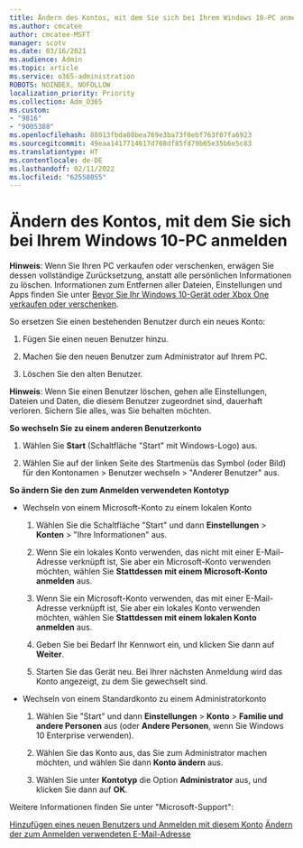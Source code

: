 ```yaml
---
title: Ändern des Kontos, mit dem Sie sich bei Ihrem Windows 10-PC anmelden
ms.author: cmcatee
author: cmcatee-MSFT
manager: scotv
ms.date: 03/16/2021
ms.audience: Admin
ms.topic: article
ms.service: o365-administration
ROBOTS: NOINDEX, NOFOLLOW
localization_priority: Priority
ms.collection: Adm_O365
ms.custom:
- "9816"
- "9005388"
ms.openlocfilehash: 88013fbda08bea769e3ba73f0ebf763f07fa6923
ms.sourcegitcommit: 49eaa1417714617d768df85fd79b65e35b6e5c83
ms.translationtype: HT
ms.contentlocale: de-DE
ms.lasthandoff: 02/11/2022
ms.locfileid: "62558055"
---
```

# <a name="change-the-account-you-use-to-sign-in-to-your-windows-10-pc"></a>Ändern des Kontos, mit dem Sie sich bei Ihrem Windows 10-PC anmelden

**Hinweis**: Wenn Sie Ihren PC verkaufen oder verschenken, erwägen Sie dessen vollständige Zurücksetzung, anstatt alle persönlichen Informationen zu löschen. Informationen zum Entfernen aller Dateien, Einstellungen und Apps finden Sie unter [Bevor Sie Ihr Windows 10-Gerät oder Xbox One verkaufen oder verschenken](https://support.microsoft.com/help/10547/microsoft-account-selling-gifting-windows-10-device-xbox-one).

So ersetzen Sie einen bestehenden Benutzer durch ein neues Konto:

1. Fügen Sie einen neuen Benutzer hinzu.

1. Machen Sie den neuen Benutzer zum Administrator auf Ihrem PC.

1. Löschen Sie den alten Benutzer.

**Hinweis**: Wenn Sie einen Benutzer löschen, gehen alle Einstellungen, Dateien und Daten, die diesem Benutzer zugeordnet sind, dauerhaft verloren. Sichern Sie alles, was Sie behalten möchten.

**So wechseln Sie zu einem anderen Benutzerkonto**

1. Wählen Sie **Start** (Schaltfläche "Start" mit Windows-Logo) aus. 

1. Wählen Sie auf der linken Seite des Startmenüs das Symbol (oder Bild) für den Kontonamen > Benutzer wechseln > "Anderer Benutzer" aus.

**So ändern Sie den zum Anmelden verwendeten Kontotyp**

- Wechseln von einem Microsoft-Konto zu einem lokalen Konto

    1. Wählen Sie die Schaltfläche "Start" und dann **Einstellungen** > **Konten** > "Ihre Informationen" aus.

    1. Wenn Sie ein lokales Konto verwenden, das nicht mit einer E-Mail-Adresse verknüpft ist, Sie aber ein Microsoft-Konto verwenden möchten, wählen Sie **Stattdessen mit einem Microsoft-Konto anmelden** aus.

    1. Wenn Sie ein Microsoft-Konto verwenden, das mit einer E-Mail-Adresse verknüpft ist, Sie aber ein lokales Konto verwenden möchten, wählen Sie **Stattdessen mit einem lokalen Konto anmelden** aus.

    1. Geben Sie bei Bedarf Ihr Kennwort ein, und klicken Sie dann auf **Weiter**.

    1. Starten Sie das Gerät neu. Bei Ihrer nächsten Anmeldung wird das Konto angezeigt, zu dem Sie gewechselt sind.

- Wechseln von einem Standardkonto zu einem Administratorkonto

    1. Wählen Sie "Start" und dann **Einstellungen** > **Konto** > **Familie und andere Personen** aus (oder **Andere Personen**, wenn Sie Windows 10 Enterprise verwenden).

    1. Wählen Sie das Konto aus, das Sie zum Administrator machen möchten, und wählen Sie dann **Konto ändern** aus.

    1. Wählen Sie unter **Kontotyp** die Option **Administrator** aus, und klicken Sie dann auf **OK**.

Weitere Informationen finden Sie unter "Microsoft-Support":

[Hinzufügen eines neuen Benutzers und Anmelden mit diesem Konto](https://support.microsoft.com/windows/add-or-remove-accounts-on-your-pc-104dc19f-6430-4b49-6a2b-e4dbd1dcdf32)
[Ändern der zum Anmelden verwendeten E-Mail-Adresse](https://support.microsoft.com/account-billing/change-the-email-address-or-phone-number-for-your-microsoft-account-761a662d-8032-88f4-03f3-c9ba8ba0e00b)
